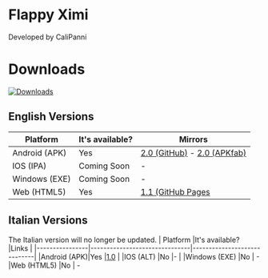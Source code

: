 # Flappy Ximi

Developed by CaliPanni


# Downloads
[![Downloads](https://img.shields.io/github/downloads/CaliPanni/flappyximi/total.svg)]()
## English Versions
| Platform              |It's available?                       |Mirrors                         |
|----------------|-------------------------------|-----------------------------|
|Android (APK)|Yes            |[2.0 (GitHub)](https://github.com/CaliPanni/flappyximi/releases/download/engh/flappyximieng2.apk) -  [2.0 (APKfab)](https://apkfab.com/it/flappy-ximi/com.CaliPanni.FlappyXimi/apk?h=59f1c86eea74c5c59ca3dfb581f14baf63fe855c7ec1c8e8ad13143169729a42)         |
|IOS  (IPA)        |Coming Soon          |-            |
|Windows     (EXE)   |Coming Soon|  -
|Web     (HTML5)   |Yes |[1.1 (GitHub Pages](https://calipanni.github.io/flappyximi/)

## Italian Versions
The Italian version will no longer be updated.
| Platform              |It's available?                       |Links                         |
|----------------|-------------------------------|-----------------------------|
|Android (APK)|Yes            |[1.0](https://github.com/CaliPanni/flappyximi/releases/download/releses/flappyximita.apk)          |
|IOS  (ALT)        |No           |-            |
|Windows     (EXE)   |No |  -
|Web     (HTML5)   |No | -


